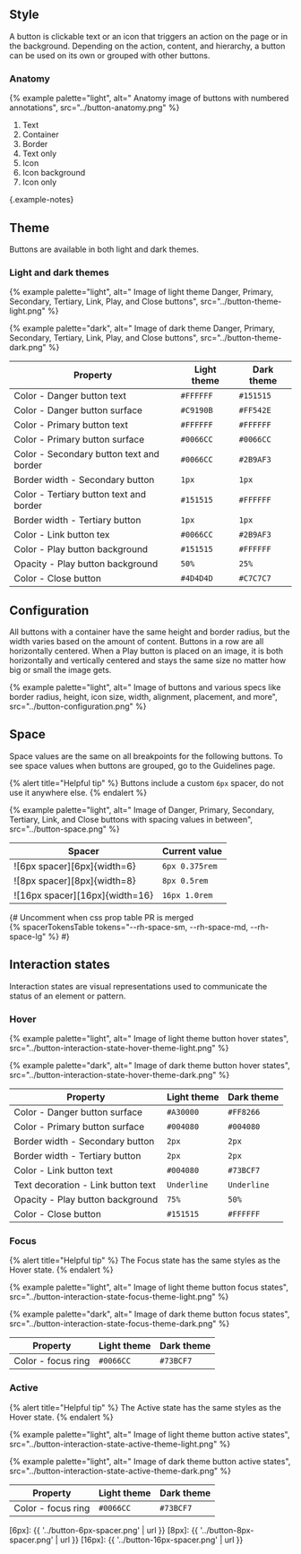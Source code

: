 ## Style

A button is clickable text or an icon that triggers an action on the page or in 
the background. Depending on the action, content, and hierarchy, a button can be 
used on its own or grouped with other buttons.
### Anatomy

{% example palette="light",
          alt=" Anatomy image of buttons with numbered annotations",
          src="../button-anatomy.png" %}

1) Text
2) Container
3) Border
4) Text only
5) Icon
6) Icon background
7) Icon only

{.example-notes}

## Theme

Buttons are available in both light and dark themes.

### Light and dark themes

{% example palette="light",
      alt=" Image of light theme Danger, Primary, Secondary, Tertiary, Link, Play, and Close buttons",
      src="../button-theme-light.png" %}


{% example palette="dark",
      alt=" Image of dark theme Danger, Primary, Secondary, Tertiary, Link, Play, and Close buttons",
      src="../button-theme-dark.png" %}

| Property                                 | Light theme | Dark theme |
| ---------------------------------------- | ----------- | ---------- |
| Color - Danger button text               | `#FFFFFF`   | `#151515`  |
| Color - Danger button surface            | `#C9190B`   | `#FF542E`  |
| Color - Primary button text              | `#FFFFFF`   | `#FFFFFF`  |
| Color - Primary button surface           | `#0066CC`   | `#0066CC`  |
| Color - Secondary button text and border | `#0066CC`   | `#2B9AF3`  |
| Border width - Secondary button          | `1px`       | `1px`      |
| Color - Tertiary button text and border  | `#151515`   | `#FFFFFF`  |
| Border width - Tertiary button           | `1px`       | `1px`      |
| Color - Link button tex                  | `#0066CC`   | `#2B9AF3`  |
| Color - Play button background           | `#151515`   | `#FFFFFF`  |
| Opacity - Play button background         | `50%`       | `25%`      |
| Color - Close button                     | `#4D4D4D`   | `#C7C7C7`  |

## Configuration

All buttons with a container have the same height and border radius, but the 
width varies based on the amount of content. Buttons in a row are all 
horizontally centered. When a Play button is placed on an image, it is both 
horizontally and vertically centered and stays the same size no matter how big 
or small the image gets.

{% example palette="light",
          alt=" Image of buttons and various specs like border radius, height, icon size, width, alignment, placement, and more",
          src="../button-configuration.png" %}


## Space

Space values are the same on all breakpoints for the following buttons. To see 
space values when buttons are grouped, go to the Guidelines page.

{% alert title="Helpful tip" %}
Buttons include a custom `6px` spacer, do not use it anywhere else.
{% endalert %}

{% example palette="light",
          alt=" Image of Danger, Primary, Secondary, Tertiary, Link, and Close buttons with spacing values in between",
          src="../button-space.png" %}

| Spacer                         | Current value  |
| ------------------------------ | -------------- |
| ![6px spacer][6px]{width=6}    | `6px 0.375rem` |
| ![8px spacer][8px]{width=8}    | `8px 0.5rem`   |
| ![16px spacer][16px]{width=16} | `16px 1.0rem`  |

{# 
    Uncomment when css prop table PR is merged   
    {% spacerTokensTable 
      tokens="--rh-space-sm, --rh-space-md, --rh-space-lg" 
    %}
  #}

## Interaction states

Interaction states are visual representations used to communicate the status of 
an element or pattern.

### Hover

{% example palette="light",
          alt=" Image of light theme button hover states",
          src="../button-interaction-state-hover-theme-light.png" %}

{% example palette="dark",
          alt=" Image of dark theme button hover states",
          src="../button-interaction-state-hover-theme-dark.png" %}

| Property                           | Light theme | Dark theme  |
| ---------------------------------- | ----------- | ----------- |
| Color - Danger button surface      | `#A30000`   | `#FF8266`   |
| Color - Primary button surface     | `#004080`   | `#004080`   |
| Border width - Secondary button    | `2px`       | `2px`       |
| Border width - Tertiary button     | `2px`       | `2px`       |
| Color - Link button text           | `#004080`   | `#73BCF7`   |
| Text decoration - Link button text | `Underline` | `Underline` |
| Opacity - Play button background   | `75%`       | `50%`       |
| Color - Close button               | `#151515`   | `#FFFFFF`   |

### Focus

{% alert title="Helpful tip" %}
The Focus state has the same styles as the Hover state.
{% endalert %}

{% example palette="light",
          alt=" Image of light theme button focus states",
          src="../button-interaction-state-focus-theme-light.png" %}

{% example palette="dark",
          alt=" Image of dark theme button focus states",
          src="../button-interaction-state-focus-theme-dark.png" %}

| Property           | Light theme | Dark theme |
| ------------------ | ----------- | ---------- |
| Color - focus ring | `#0066CC`   | `#73BCF7`  |


### Active

{% alert title="Helpful tip" %}
The Active state has the same styles as the Hover state.
{% endalert %}

{% example palette="light",
          alt=" Image of light theme button active states",
          src="../button-interaction-state-active-theme-light.png" %}

{% example palette="light",
          alt=" Image of dark theme button active states",
          src="../button-interaction-state-active-theme-dark.png" %}

| Property           | Light theme | Dark theme |
| ------------------ | ----------- | ---------- |
| Color - focus ring | `#0066CC`   | `#73BCF7`  |

[6px]: {{ '../button-6px-spacer.png' | url }}
[8px]: {{ '../button-8px-spacer.png' | url }}
[16px]: {{ '../button-16px-spacer.png' | url }}
